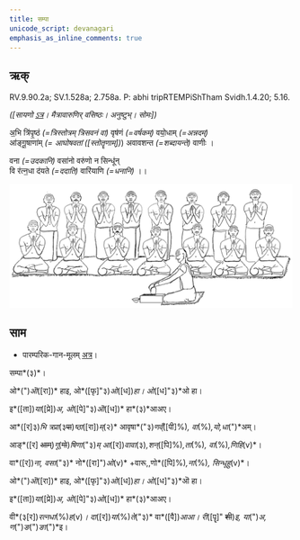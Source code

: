 ```yaml
---
title: सम्पा  
unicode_script: devanagari  
emphasis_as_inline_comments: true
---   
```


## ऋक्

RV.9.90.2a; SV.1.528a; 2.758a. P: abhi tripRTEMPiShTham Svidh.1.4.20; 5.16.

*([सायणो [ऽत्र](https://archive.org/stream/RgVedaWithSayanasCommentaryPart3/rv_sayanabhasya_part3#page/n911/mode/2up&sa=D&ust=1542425956338000)। मैत्रावारुणिर् वसिष्ठः। अनुष्टुभ्। सोमः])*

अ॒भि त्रि॑पृ॒ष्ठं *(=त्रिस्तोत्रम् त्रिसवनं वा)* वृष॑णं *(=वर्षकम्)* वयो॒धाम् *(=अन्नदम्)*  
आ॑ङ्गू॒षाणा॑म् *(= आघोषवतां ([स्तोतॄणाम्])*) अवावशन्त *(=शब्दायन्ते)* वाणीः ।

 वना *(=उदकानि)* वसा॑नो वरु॑णो न सिन्धू॑न्  
वि र॑त्न॒धा द॑यते *(=ददाति)* वारि॑याणि *(=धनानि)* ।।

![](../images/soma-extraction-watched-by-many-Rtvik-s.png)


## साम

- पारम्परिक-गान-मूलम् [अत्र](https://archive.org/stream/sAmaveda-jaiminIya-paravastu-paramparA-docs/VIVAAHA%20UPANAYANA%20SAAMAANI#page/n3/mode/1up&sa=D&ust=1542425956339000)।
<div class="audioEmbed"  caption="रामानुजार्यः 1974 " src="https://archive
.org/download/jaiminIya-sAma-gAna-paravastu-tradition-rAmAnuja/sampA.mp3"></div>
<div class="audioEmbed"  caption="गोपालार्यः 2015  " src="https://archive
.org/download/jaiminIya-sAma-gAna-paravastu-tradition-gopAla-2015/sampA.mp3"></div>
<div class="audioEmbed"  caption="गोपालपवनयोर् अनुवचनम् 2015 1x" src="https://archive
.org/download/jaiminIya-sAma-gAna-paravastu-tradition-anuvachanam-gopAla-pavana-2015/sampA.mp3"></div>
<div class="audioEmbed"  caption="गोपालपवनयोर् अनुवचनम् 2015 1.5x" src="https://archive
.org/download/jaiminIya-sAma-gAna-paravastu-tradition-anuvachanam-gopAla-pavana-2015-150p-speed/sampA.mp3"></div>

सम्पा*(३)*।

ओ*(")*ऒ*([रा])* हाइ, ओ*([फृ]"३)*ओ*([ध])*हा। ओ*([ध]"३)*ओ हा।

इ*([ता])*या*([प्रे])*अ, ओ*([पे]"३)*ऒ*([ध])* हा*(३)*आअए।

आ*([र]३)*भि त्रप्रा*(३~~पा~~)*ष्ठा*([रा])*म्*(२)* आवृषा*("३)*णव्ँ*([पी]%)*, वा*(%)*,यो,धा*(")*अम्।

आङ्*([र] ~~आम्~~)*गू*(~~गो~~)*षिणा*("३)*म् आ*([र])*वावा*(३)*,शन्*([पि]%)*,ता*(%)*, वा*(%)*,णिहि*(v)*।

वा*([र])*ना, वसा*("३)* नो*([रा]")*ओ*(v)* +वारू,,णो*([पि]%)*,ना*(%)*, सिन्धूहु*(v)*।

ओ*(")*ऒ*([रा])* हाइ, ओ*([फृ]"३)*ओ*([ध])*हा। ओ*([ध]"३)*ऒ हा।

इ*([ता])*या*([प्रे])*अ, ओ*([पे]"३)*ओ*([ध])* हा*(३)*आअए।

वी*(३[र])*रत्नधा*(%)*ह*(v)*। दा*([र])*या*(%)*ते*("३)* वा*([पै])*आआ। री*([पॄ]" ~~शी~~)*इ, या*(")*अ, ण*(")*ङ*(")*ङा*(")*इ।